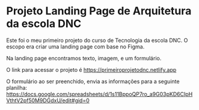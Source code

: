 # Projeto Landing Page de Arquitetura da escola DNC

 Este foi o meu primeiro projeto do curso de Tecnologia da escola DNC.
O escopo era criar uma landing page com base no Figma.

Na landing page encontramos texto, imagem, e um formulário. 

O link para acessar o projeto é https://primeiroprojetodnc.netlify.app

O formulário ao ser preenchido, envia as informações para a seguinte planilha: 
https://docs.google.com/spreadsheets/d/1s11BppoQP7ro_a9G03pKD6CIpHVthtV2pf50M9DGdxU/edit#gid=0
